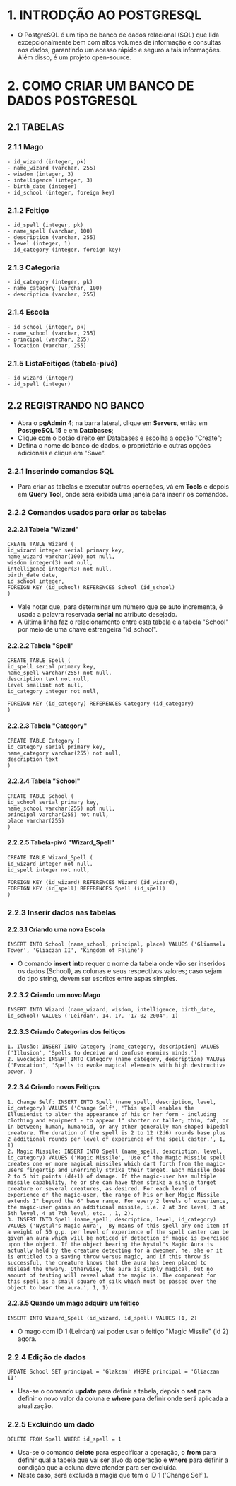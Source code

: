 # 1. INTRODÇÃO AO POSTGRESQL

-   O PostgreSQL é um tipo de banco de dados relacional (SQL) que lida excepcionalmente bem com altos volumes de informação e consultas aos dados, garantindo um acesso rápido e seguro a tais informações. Além disso, é um projeto open-source.

# 2. COMO CRIAR UM BANCO DE DADOS POSTGRESQL

## 2.1 TABELAS

### 2.1.1 Mago

    - id_wizard (integer, pk)
    - name_wizard (varchar, 255)
    - wisdom (integer, 3)
    - intelligence (integer, 3)
    - birth_date (integer)
    - id_school (integer, foreign key)

### 2.1.2 Feitiço

    - id_spell (integer, pk)
    - name_spell (varchar, 100)
    - description (varchar, 255)
    - level (integer, 1)
    - id_category (integer, foreign key)

### 2.1.3 Categoria

    - id_category (integer, pk)
    - name_category (varchar, 100)
    - description (varchar, 255)

### 2.1.4 Escola

    - id_school (integer, pk)
    - name_school (varchar, 255)
    - principal (varchar, 255)
    - location (varchar, 255)

### 2.1.5 ListaFeitiços (tabela-pivô)

    - id_wizard (integer)
    - id_spell (integer)

## 2.2 REGISTRANDO NO BANCO

-   Abra o **pgAdmin 4**; na barra lateral, clique em **Servers**, então em **PostgreSQL 15** e em **Databases**;
-   Clique com o botão direito em Databases e escolha a opção "Create";
-   Defina o nome do banco de dados, o proprietário e outras opções adicionais e clique em "Save".

### 2.2.1 Inserindo comandos SQL

-   Para criar as tabelas e executar outras operações, vá em **Tools** e depois em **Query Tool**, onde será exibida uma janela para inserir os comandos.

### 2.2.2 Comandos usados para criar as tabelas

#### 2.2.2.1 Tabela "Wizard"

    CREATE TABLE Wizard (
    id_wizard integer serial primary key,
    name_wizard varchar(100) not null,
    wisdom integer(3) not null,
    intelligence integer(3) not null,
    birth_date date,
    id_school integer,
    FOREIGN KEY (id_school) REFERENCES School (id_school)
    )

-   Vale notar que, para determinar um número que se auto incrementa, é usada a palavra reservada **serial** no atributo desejado.
-   A última linha faz o relacionamento entre esta tabela e a tabela "School" por meio de uma chave estrangeira "id_school".

#### 2.2.2.2 Tabela "Spell"

    CREATE TABLE Spell (
    id_spell serial primary key,
    name_spell varchar(255) not null,
    description text not null,
    level smallint not null,
    id_category integer not null,

    FOREIGN KEY (id_category) REFERENCES Category (id_category)
    )

#### 2.2.2.3 Tabela "Category"

    CREATE TABLE Category (
    id_category serial primary key,
    name_category varchar(255) not null,
    description text
    )

#### 2.2.2.4 Tabela "School"

    CREATE TABLE School (
    id_school serial primary key,
    name_school varchar(255) not null,
    principal varchar(255) not null,
    place varchar(255)
    )

#### 2.2.2.5 Tabela-pivô "Wizard_Spell"

    CREATE TABLE Wizard_Spell (
    id_wizard integer not null,
    id_spell integer not null,

    FOREIGN KEY (id_wizard) REFERENCES Wizard (id_wizard),
    FOREIGN KEY (id_spell) REFERENCES Spell (id_spell)
    )

### 2.2.3 Inserir dados nas tabelas

#### 2.2.3.1 Criando uma nova Escola

    INSERT INTO School (name_school, principal, place) VALUES ('Gliamselv Tower', 'Gliaczan II', 'Kingdom of Faline')

-   O comando **insert into** requer o nome da tabela onde vão ser inseridos os dados (School), as colunas e seus respectivos valores; caso sejam do tipo string, devem ser escritos entre aspas simples.

#### 2.2.3.2 Criando um novo Mago

    INSERT INTO Wizard (name_wizard, wisdom, intelligence, birth_date, id_school) VALUES ('Leirdan', 14, 17, '17-02-2004', 1)

#### 2.2.3.3 Criando Categorias dos feitiços

    1. Ilusão: INSERT INTO Category (name_category, description) VALUES ('Illusion', 'Spells to deceive and confuse enemies minds.')
    2. Evocação: INSERT INTO Category (name_category, description) VALUES ('Evocation', 'Spells to evoke magical elements with high destructive power.')

#### 2.2.3.4 Criando novos Feitiços

    1. Change Self: INSERT INTO Spell (name_spell, description, level, id_category) VALUES ('Change Self', 'This spell enables the Illusionist to alter the appearance of his or her form - including clothing and equipment - to appear 1" shorter or taller; thin, fat, or in between; human, humanoid, or any other generally man-shaped bipedal creature. The duration of the spell is 2 to 12 (2d6) rounds base plus 2 additional rounds per level of experience of the spell caster.', 1, 1)
    2. Magic Missile: INSERT INTO Spell (name_spell, description, level, id_category) VALUES ('Magic Missile', 'Use of the Magic Missile spell creates one or more magical missiles which dart forth from the magic-users fingertip and unerringly strike their target. Each missile does 2 to 5 hit points (d4+1) of damage. If the magic-user has multiple missile capability, he or she can have them strike a single target creature or several creatures, as desired. For each level of experience of the magic-user, the range of his or her Magic Missile extends 1" beyond the 6" base range. For every 2 levels of experience, the magic-user gains an additional missile, i.e. 2 at 3rd level, 3 at 5th level, 4 at 7th level, etc.', 1, 2).
    3. INSERT INTO Spell (name_spell, description, level, id_category) VALUES ('Nystul"s Magic Aura', 'By means of this spell any one item of a weight of 50 g.p. per level of experience of the spell caster can be given an aura which will be noticed if detection of magic is exercised upon the object. If the object bearing the Nystul"s Magic Aura is actually held by the creature detecting for a dweomer, he, she or it is entitled to a saving throw versus magic, and if this throw is successful, the creature knows that the aura has been placed to mislead the unwary. Otherwise, the aura is simply magical, but no amount of testing will reveal what the magic is. The component for this spell is a small square of silk which must be passed over the object to bear the aura.', 1, 1)

#### 2.2.3.5 Quando um mago adquire um feitiço

    INSERT INTO Wizard_Spell (id_wizard, id_spell) VALUES (1, 2)

-   O mago com ID 1 (Leirdan) vai poder usar o feitiço "Magic Missile" (id 2) agora.

### 2.2.4 Edição de dados

    UPDATE School SET principal = 'Glakzan' WHERE principal = 'Gliaczan II'

-   Usa-se o comando **update** para definir a tabela, depois o **set** para definir o novo valor da coluna e **where** para definir onde será aplicada a atualização.

### 2.2.5 Excluindo um dado
    DELETE FROM Spell WHERE id_spell = 1
-   Usa-se o comando **delete** para especificar a operação, o **from** para definir qual a tabela que vai ser alvo da operação e **where** para definir a condição que a coluna deve atender para ser excluída.	
-   Neste caso, será excluída a magia que tem o ID 1 ('Change Self').
